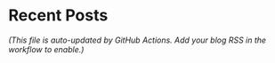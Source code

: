 # Recent Posts

*(This file is auto-updated by GitHub Actions. Add your blog RSS in the workflow to enable.)*
